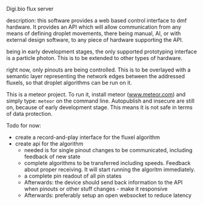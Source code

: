 Digi.bio flux server

description:
this software provides a web based control interface to dmf hardware. It provides an API which will allow communication from any means of defining droplet movements, there being manual, AI, or with external design software, to any piece of hardware supporting the API.

being in early development stages, the only supported prototyping interface is a particle photon. This is to be extended to other types of hardware. 

right now, only pinouts are being controlled. This is to be overlayed with a semantic layer representing the network edges between the addressed fluxels, so that droplet algorithms can be run on it. 

This is a meteor project. To run it, install meteor (www.meteor.com) and simply type: `meteor` on the command line. 
Autopublish and insecure are still on, because of early development stage. This means it is not safe in terms of data protection.

Todo for now: 
- create a record-and-play interface for the fluxel algorithm
- create api for the algorithm
  - needed is for single pinout changes to be communicated, including feedback of new state
  - complete algorithms to be transferred including speeds. Feedback about proper receiving. It will start running the algoritm immediately. 
  - a complete pin readout of all pin states
  - Afterwards: the device should send back information to the API when pinouts or other stuff changes - make it responsive
  - Afterwards: preferably setup an open websocket to reduce latency
